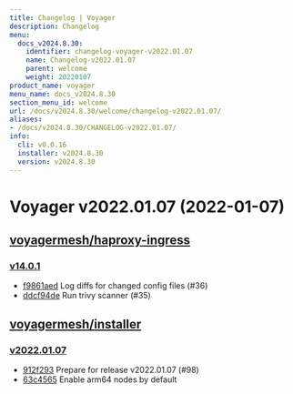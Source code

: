 ```yaml
---
title: Changelog | Voyager
description: Changelog
menu:
  docs_v2024.8.30:
    identifier: changelog-voyager-v2022.01.07
    name: Changelog-v2022.01.07
    parent: welcome
    weight: 20220107
product_name: voyager
menu_name: docs_v2024.8.30
section_menu_id: welcome
url: /docs/v2024.8.30/welcome/changelog-v2022.01.07/
aliases:
- /docs/v2024.8.30/CHANGELOG-v2022.01.07/
info:
  cli: v0.0.16
  installer: v2024.8.30
  version: v2024.8.30
---
```


# Voyager v2022.01.07 (2022-01-07)


## [voyagermesh/haproxy-ingress](https://github.com/voyagermesh/haproxy-ingress)

### [v14.0.1](https://github.com/voyagermesh/haproxy-ingress/releases/tag/v14.0.1)

- [f9861aed](https://github.com/voyagermesh/haproxy-ingress/commit/f9861aed) Log diffs for changed config files (#36)
- [ddcf94de](https://github.com/voyagermesh/haproxy-ingress/commit/ddcf94de) Run trivy scanner (#35)



## [voyagermesh/installer](https://github.com/voyagermesh/installer)

### [v2022.01.07](https://github.com/voyagermesh/installer/releases/tag/v2022.01.07)

- [912f293](https://github.com/voyagermesh/installer/commit/912f293) Prepare for release v2022.01.07 (#98)
- [63c4565](https://github.com/voyagermesh/installer/commit/63c4565) Enable arm64 nodes by default




